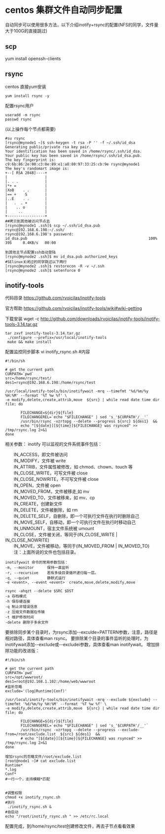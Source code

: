 centos 集群文件自动同步配置
================================
自动同步可以使用很多方法，以下介绍inotify+rsync的配置(NFS的同学，文件量大于100G的直接跳过)

scp
-----
yum install openssh-clients

rsync
------
centos 直接yum安装

	yum install rsync -y

配置rsync用户

	useradd -m rsync
	passwd rsync
	
(以上操作每个节点都需要)	
	
	#su rsync
	[rsync@mynode1 ~]$ ssh-keygen -t rsa -P '' -f ~/.ssh/id_dsa
	Generating public/private rsa key pair.
	Your identification has been saved in /home/rsync/.ssh/id_dsa.
	Your public key has been saved in /home/rsync/.ssh/id_dsa.pub.
	The key fingerprint is:
	c9:6b:86:2e:00:c3:0e:89:e1:a8:80:97:33:25:cb:9e rsync@mynode1
	The key's randomart image is:
	+--[ RSA 2048]----+
	|                 |
	|. . .            |
	|*+ =             |
	|XoB    . .       |
	|== +    S        |
	|..E    . .       |
	|   .  . +        |
	|    .. o         |
	|     ..          |
	+-----------------+
	##拷贝到其他被访问节点去
	[rsync@mynode1 .ssh]$ scp ~/.ssh/id_dsa.pub rsync@192.168.6.198:~/.ssh/
	rsync@192.168.6.198's password: 
	id_dsa.pub                                                       100%  395     0.4KB/s   00:00    
		
	到其他主节点配置ssh自动登陆
	[rsync@mynode2 .ssh]$ mv id_dsa.pub authorized_keys
	#SElinux关闭过的同学跳过以下两行
	[rsync@mynode2 .ssh]$ restorecon -R -v ~/.ssh
	[rsync@mynode2 .ssh]$ setenforce 0
	
inotify-tools
--------------

代码目录
https://github.com/rvoicilas/inotify-tools


官方帮助
https://github.com/rvoicilas/inotify-tools/wiki#wiki-getting

下载安装
	wget -c http://github.com/downloads/rvoicilas/inotify-tools/inotify-tools-3.14.tar.gz
	
	tar zxvf inotify-tools-3.14.tar.gz
	 ./configure --prefix=/usr/local/inotify-tools
	 make && make install
	 
配置监控同步脚本
	vi inotify_rsync.sh
	#内容
	
	#!/bin/sh

	# get the current path
	CURPATH=`pwd`
	src=/home/rsync/test/   
	des1=rsync@192.168.6.198:/home/rsync/test
	 
	/usr/local/inotify-tools/bin/inotifywait -mrq --timefmt '%d/%m/%y %H:%M' --format '%T %w %f' \
	-e modify,delete,create,attrib,move  ${src} | while read date time dir file; do

		   FILECHANGE=${dir}${file} 
		   FILECHANGEREL=`echo "$FILECHANGE" | sed 's_'$CURPATH'/__'`	   
		   /usr/bin/rsync -vzrtopg --delete --progress ${src} ${des1}  && 
		   echo "[${date}][${time}]${FILECHANGE} was rsynced" >> /tmp/rsync.log 2>&1 
	done

			
相关参数：
inotify 可以监视的文件系统事件包括：
    
　　IN_ACCESS，即文件被访问<br/>
　　IN_MODIFY，文件被 write<br/>
　　IN_ATTRIB，文件属性被修改，如 chmod、chown、touch 等<br/>
　　IN_CLOSE_WRITE，可写文件被 close<br/>
　　IN_CLOSE_NOWRITE，不可写文件被 close<br/>
　　IN_OPEN，文件被 open<br/>
　　IN_MOVED_FROM，文件被移走,如 mv<br/>
　　IN_MOVED_TO，文件被移来，如 mv、cp<br/>
　　IN_CREATE，创建新文件<br/>
　　IN_DELETE，文件被删除，如 rm<br/>
　　IN_DELETE_SELF，自删除，即一个可执行文件在执行时删除自己<br/>
　　IN_MOVE_SELF，自移动，即一个可执行文件在执行时移动自己<br/>
　　IN_UNMOUNT，宿主文件系统被 umount<br/>
　　IN_CLOSE，文件被关闭，等同于(IN_CLOSE_WRITE | IN_CLOSE_NOWRITE)<br/>
　　IN_MOVE，文件被移动，等同于(IN_MOVED_FROM | IN_MOVED_TO)<br/>
　　注：上面所说的文件也包括目录。<br/>

    inotifywait 命令的常用参数包括：
    -m, --monitor      保持一直监听
    -r, --recursive    若有多级目录循环递归每一层。
    -q, --quiet        静默式运行
    -e <event>, --event <event>  create,move,delete,modify,move
	
	rsync -ahqzt --delete $SRC $DST
	-a 存档模式
	-h 保存硬连接
	-q 制止非错误信息
	-z 压缩文件数据在传输
	-t 维护修改时间
	-delete 删除于多余文件

	
要排除同步某个目录时，为rsync添加--exculde=PATTERN参数，注意，路径是相对路径，具体查看man rsync。
要排除某个目录的事件监听的处理时，为inotifywait添加--exclude或--excludei参数，具体查看man inotifywait。
增加排除功能的改进版：

	#!/bin/sh
	
	# get the current path
	CURPATH=`pwd`
	src=/opt/wwwroot/
	des1=root@192.168.1.102:/home/web/wwwroot
	#监听忽略
	exclude='(log|Runtime|Conf)'
	
	/usr/local/inotify-tools/bin/inotifywait -mrq --exclude ${exclude} --timefmt '%d/%m/%y %H:%M' --format '%T %w %f' \
	-e modify,delete,create,attrib,move  ${src} | while read date time dir file; do
	
	       FILECHANGE=${dir}${file}
	       FILECHANGEREL=`echo "$FILECHANGE" | sed 's_'$CURPATH'/__'`
	       /usr/bin/rsync -vzrtopg --delete --progress --exclude-from=/root/exclude.list  ${src} ${des1}  &&
	       # echo "[${date}][${time}]${FILECHANGE} was rsynced" >> /tmp/rsync.log 2>&1
	done
	
	增加rsync的忽略文件/root/exclude.list
	[root@node1 ~]# cat exclude.list 
	Runtime*
	*.log
	Conf*
	#一行一个，支持模糊*匹配
	

	#调整权限
	chmod +x inotify_rsync.sh
	#执行
	 ./inotify_rsync.sh &
	#自启动
	echo "/root/inotify_rsync.sh " >> /etc/rc.local

配置完成，到/home/rsync/test创建修改文件，再去子节点看看效果

	
